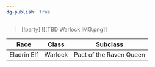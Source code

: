 ```yaml
---
dg-publish: true
---
```


>[!party]
>![[TBD Warlock IMG.png]]


| **Race** | **Class** | **Subclass** |
| -------- | --------- | ------------ |
| Eladrin Elf         |  Warlock         |    Pact of the Raven Queen          |